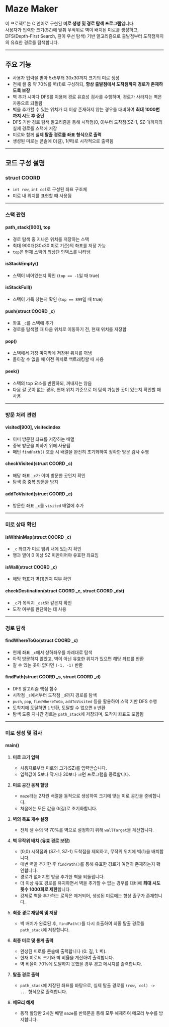 # Maze Maker

이 프로젝트는 C 언어로 구현된 **미로 생성 및 경로 탐색 프로그램**입니다.  
사용자가 입력한 크기(SZ)에 맞춰 무작위로 벽이 배치된 미로를 생성하고,  
DFS(Depth-First Search, 깊이 우선 탐색) 기반 알고리즘으로 출발점부터 도착점까지의 유효한 경로를 탐색합니다.

---

## 주요 기능

- 사용자 입력을 받아 5x5부터 30x30까지 크기의 미로 생성
- 전체 셀 중 약 70%를 벽(1)로 구성하되, **항상 출발점에서 도착점까지 경로가 존재하도록 보장**
- 벽 추가 시마다 DFS를 이용해 경로 유효성 검사를 수행하며, 경로가 사라지는 벽은 자동으로 되돌림
- 벽을 추가할 수 있는 위치가 더 이상 존재하지 않는 경우를 대비하여 **최대 1000번까지 시도 후 중단**
- DFS 기반 경로 탐색 알고리즘을 통해 시작점(0, 0)부터 도착점(SZ-1, SZ-1)까지의 실제 경로를 스택에 저장
- 미로와 함께 **실제 탈출 경로를 좌표 형식으로 출력**
- 생성된 미로는 콘솔에 0(길), 1(벽)로 시각적으로 출력됨

---

## 코드 구성 설명

### struct COORD

- `int row`, `int col`로 구성된 좌표 구조체
- 미로 내 위치를 표현할 때 사용됨

---

### 스택 관련

#### path_stack[900], top

- 경로 탐색 중 지나온 위치를 저장하는 스택
- 최대 900개(30x30 미로 기준)의 좌표를 저장 가능
- `top`은 현재 스택의 최상단 인덱스를 나타냄

#### isStackEmpty()

- 스택이 비어있는지 확인 (`top == -1`일 때 true)

#### isStackFull()

- 스택이 가득 찼는지 확인 (`top == 899`일 때 true)

#### push(struct COORD \_c)

- 좌표 `_c`를 스택에 추가
- 경로를 탐색할 때 다음 위치로 이동하기 전, 현재 위치를 저장함

#### pop()

- 스택에서 가장 마지막에 저장된 위치를 꺼냄
- 돌아갈 수 없을 때 이전 위치로 백트래킹할 때 사용

#### peek()

- 스택의 top 요소를 반환하되, 꺼내지는 않음
- 다음 갈 곳이 없는 경우, 현재 위치 기준으로 더 탐색 가능한 곳이 있는지 확인할 때 사용

---

### 방문 처리 관련

#### visited[900], visitedindex

- 이미 방문한 좌표를 저장하는 배열
- 중복 방문을 피하기 위해 사용됨
- 매번 `findPath()` 호출 시 배열을 완전히 초기화하여 정확한 방문 검사 수행

#### checkVisited(struct COORD \_c)

- 해당 좌표 `_c`가 이미 방문한 곳인지 확인
- 탐색 중 중복 방문을 방지

#### addToVisited(struct COORD \_c)

- 방문한 좌표 `_c`를 `visited` 배열에 추가

---

### 미로 상태 확인

#### isWithinMap(struct COORD \_c)

- `_c` 좌표가 미로 범위 내에 있는지 확인
- 행과 열이 0 이상 SZ 미만이어야 유효한 좌표임

#### isWall(struct COORD \_c)

- 해당 좌표가 벽(1)인지 여부 확인

#### checkDestination(struct COORD \_c, struct COORD \_dst)

- `_c`가 목적지 `_dst`와 같은지 확인
- 도착 여부를 판단하는 데 사용

---

### 경로 탐색

#### findWhereToGo(struct COORD \_c)

- 현재 좌표 `_c`에서 상하좌우를 차례대로 탐색
- 아직 방문하지 않았고, 벽이 아닌 유효한 위치가 있으면 해당 좌표를 반환
- 갈 수 있는 곳이 없다면 `(-1, -1)` 반환

#### findPath(struct COORD \_s, struct COORD \_d)

- DFS 알고리즘 핵심 함수
- 시작점 `_s`에서부터 도착점 `_d`까지 경로를 탐색
- `push`, `pop`, `findWhereToGo`, `addToVisited` 등을 활용하여 스택 기반 DFS 수행
- 도착지에 도달하면 `1` 반환, 도달할 수 없으면 `0` 반환
- 탐색 도중 지나간 경로는 `path_stack`에 저장되며, 도착지 좌표도 포함됨

---

### 미로 생성 및 검사

#### main()

1. **미로 크기 입력**

   - 사용자로부터 미로의 크기(SZ)를 입력받습니다.
   - 입력값이 5보다 작거나 30보다 크면 프로그램을 종료합니다.

2. **미로 공간 동적 할당**

   - `maze`라는 2차원 배열을 동적으로 생성하여 크기에 맞는 미로 공간을 준비합니다.
   - 처음에는 모든 값을 0(길)로 초기화합니다.

3. **벽의 목표 개수 설정**

   - 전체 셀 수의 약 70%를 벽으로 설정하기 위해 `wallTarget`을 계산합니다.

4. **벽 무작위 배치 (유효 경로 보장)**

   - (0,0) 시작점과 (SZ-1, SZ-1) 도착점을 제외하고, 무작위 위치에 벽(1)을 배치합니다.
   - 매번 벽을 추가한 후 `findPath()`를 통해 유효한 경로가 여전히 존재하는지 확인합니다.
   - 경로가 없어지면 방금 추가한 벽을 되돌립니다.
   - 더 이상 유효 경로를 유지하면서 벽을 추가할 수 없는 경우를 대비해 **최대 시도 횟수 1000회로 제한**합니다.
   - 강제로 벽을 추가하는 로직은 제거되어, 생성된 미로에는 항상 출구가 존재합니다.

5. **최종 경로 재탐색 및 저장**

   - 벽 배치가 완료된 후, `findPath()`를 다시 호출하여 최종 탈출 경로를 `path_stack`에 저장합니다.

6. **최종 미로 및 통계 출력**

   - 완성된 미로를 콘솔에 출력합니다 (0: 길, 1: 벽).
   - 현재 미로의 크기와 벽 비율을 계산하여 출력합니다.
   - 벽 비율이 70%에 도달하지 못했을 경우 경고 메시지를 출력합니다.

7. **탈출 경로 출력**

   - `path_stack`에 저장된 좌표를 바탕으로, 실제 탈출 경로를 `(row, col) -> ...` 형식으로 출력합니다.

8. **메모리 해제**

   - 동적 할당한 2차원 배열 `maze`를 반복문을 통해 모두 해제하여 메모리 누수를 방지합니다.
